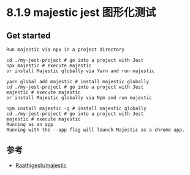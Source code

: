 # 8.1.9 majestic jest 图形化测试

## Get started

```
Run majestic via npx in a project directory

cd ./my-jest-project # go into a project with Jest
npx majestic # execute majestic
or install Majestic globally via Yarn and run majestic

yarn global add majestic # install majestic globally
cd ./my-jest-project # go into a project with Jest
majestic # execute majestic
or install Majestic globally via Npm and run majestic

npm install majestic -g # install majestic globally
cd ./my-jest-project # go into a project with Jest
majestic # execute majestic
Running as an app
Running with the --app flag will launch Majestic as a chrome app.
```


## 参考
- [Raathigesh/majestic](https://github.com/Raathigesh/majestic)
